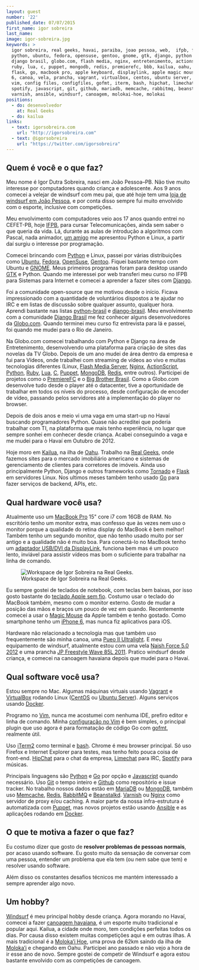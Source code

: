 ```yaml
---
layout: guest
number: '22'
published_date: 07/07/2015
first_name: igor sobreira
last_name:
image: igor-sobreira.jpg
keywords: >
  igor sobreira, real geeks, havai, paraiba, joao pessoa, web,  ifpb, flavio,
  python, ubuntu, fedora, opensuse, gentoo, gnome, gtk, django, python brasil,
  django brasil, globo.com, flash media, nginx, entretenimento, actionscript,
  ruby, lua, c, puppet, mongodb, redis, premierefc, bbb, kailua, oahu, tornado,
  flask, go, macbook pro, apple keyboard, displaylink, apple magic mouse, iphone
  6, canoa, vela, prancha, vagrant, virtualbox, centos, ubuntu server, docker,
  vim, config files, configfiles, gofmt, iterm, bash, hipchat, limechat,
  spotify, javascript, git, github, mariadb, memcache, rabbitmq, beanstalkd,
  varnish, ansible, windsurf, canoagem, molokai-hoe, molokai
positions:
  - do: desenvolvedor
    at: Real Geeks
  - do: kailua
links:
  - text: igorsobreira.com
    url: "http://igorsobreira.com"
  - text: @igorsobreira
    url: "https://twitter.com/igorsobreira"
---
```



## Quem é você e o que faz?

Meu nome é Igor Dutra Sobreira, nasci em João Pessoa–PB. Não tive muito
interesse por computadores quando criança e adolescente. Aos 9 anos comecei a
velejar de windsurf com meu pai, que até hoje tem uma
[loja de windsurf em João Pessoa][loja], e por conta disso sempre fui muito
envolvido com o esporte, inclusive com competições.

Meu envolvimento com computadores veio aos 17 anos quando entrei no CEFET-PB,
hoje [IFPB][ifpb], para cursar Telecomunicações, ainda sem saber o que queria da
vida. Lá, durante as aulas de introdução a algoritmos com Pascal, nada animador,
[um amigo][flavio] me apresentou Python e Linux, a partir daí surgiu o interesse
por programação.

Comecei brincando com [Python][python] e Linux, passei por várias distribuições
como [Ubuntu][ubuntu], [Fedora][fedora], [OpenSuse][opensuse], [Gentoo][gentoo].
Fiquei bastante tempo com Ubuntu e [GNOME][gnome]. Meus primeiros programas
foram para desktop usando [GTK][gtk] e Python. Quando me interessei por web
transferi meu curso no IFPB para Sistemas para Internet e comecei a aprender a
fazer sites com [Django][django].

Foi a comunidade open-source que me motivou desde o início. Ficava impressionado
com a quantidade de voluntários dispostos a te ajudar no IRC e em listas de
discussão sobre qualquer assunto, qualquer hora. Aprendi bastante nas listas
[python-brasil][python-brasil] e [django-brasil][django-brasil]. Meu
envolvimento com a comunidade [Django Brasil][comunidade-django] me fez conhecer
alguns desenvolvedores da [Globo.com][globocom]. Quando terminei meu curso fiz
entrevista para lá e passei, foi quando me mudei para o Rio de Janeiro.

Na Globo.com comecei trabalhando com Python e Django na área de Entretenimento,
desenvolvendo uma plataforma para criação de sites das novelas da TV Globo.
Depois de um ano mudei de área dentro da empresa e fui para Vídeos, onde
trabalhei com streaming de vídeos ao vivo e muitas tecnologias diferentes
(Linux, [Flash Media Server][flash-media], [Nginx][nginx],
[ActionScript][actionscript], [Python][python], [Ruby][ruby], [Lua][lua],
[C][c], [Puppet][puppet], [MongoDB][mongodb], [Redis][redis], entre outros).
Participei de projetos como o [PremiereFC][premierefc] e o
[Big Brother Brasil][bbb]. Como a Globo.com desenvolve tudo desde o player até o
datacenter, tive a oportunidade de trabalhar em todos os níveis do processo,
desde configuração de encoder de vídeo, passando pelos servidores até a
implementação do player no browser.

Depois de dois anos e meio vi uma vaga em uma start-up no Havaí buscando
programadores Python. Quase não acreditei que poderia trabalhar com TI, na
plataforma que mais tenho experiência, no lugar que sempre sonhei em conhecer
desde criança. Acabei conseguindo a vaga e me mudei para o Havaí em Outubro de
2012.

Hoje moro em [Kailua][kailua], na ilha de [Oahu][oahu]. Trabalho na
[Real Geeks][realgeeks], onde fazemos sites para o mercado imobiliário americano
e sistemas de gerenciamento de clientes para corretores de imóveis. Ainda uso
principalmente Python, Django e outros frameworks como [Tornado][tornado] e
[Flask][flask] em servidores Linux. Nos ultimos meses também tenho usado
[Go][go] para fazer serviços de backend, APIs, etc.


[loja]: http://v2windcenter.com.br/
[ifpb]: http://www.ifpb.edu.br/
[flavio]: http://blog.flavioribeiro.com/
[python]: https://www.python.org/
[ubuntu]: http://www.ubuntu.com/
[fedora]: https://getfedora.org/
[opensuse]: https://www.opensuse.org/en/
[gentoo]: https://www.gentoo.org/
[gnome]: https://www.gnome.org/
[gtk]: http://www.gtk.org/
[django]: https://www.djangoproject.com/
[python-brasil]: https://groups.google.com/forum/#!forum/python-brasil
[django-brasil]: https://groups.google.com/forum/#!forum/django-brasil
[comunidade-django]: http://www.djangobrasil.org/
[globocom]: http://globo.com
[flash-media]: http://www.adobe.com/products/adobe-media-server-family.html
[nginx]: http://nginx.org/en/
[actionscript]: http://www.adobe.com/devnet/actionscript.html
[ruby]: https://www.ruby-lang.org/en/
[lua]: http://www.lua.org/
[c]: https://en.wikipedia.org/wiki/C_%28programming_language%29
[puppet]: https://puppetlabs.com/
[mongodb]: https://www.mongodb.org/
[redis]: http://redis.io/
[premierefc]: http://premierefc.globo.com/
[bbb]: http://gshow.globo.com/bbb/
[kailua]: https://en.wikipedia.org/wiki/Kailua,_Honolulu_County,_Hawaii
[oahu]: https://en.wikipedia.org/wiki/Oahu
[realgeeks]: http://www.realgeeks.com/
[tornado]: http://www.tornadoweb.org/en/stable/
[flask]: http://flask.pocoo.org/
[go]: http://golang.org/


## Qual hardware você usa?

Atualmente uso um [MacBook Pro][macbook] 15" core i7 com 16GB de RAM. No
escritório tenho um monitor extra, mas confesso que às vezes nem uso o monitor
porque a qualidade do retina display do MacBook é bem melhor! Também tenho um
segundo monitor, que não tenho usado muito por ser antigo e a qualidade não é
muito boa. Para conectá-lo no MacBook tenho um
[adaptador USB/DVI da DisplayLink][displaylink], funciona bem mas é um pouco
lento, inviável para assistir vídeos mas bom o suficiente para trabalhar na
linha de comando.

<figure class="image-fit">
  <img
    src="/images/content/igor-sobreira-workspace.jpg"
    alt="Workspace de Igor Sobreira na Real Geeks." />
  <figcaption class="caption-bottom">
    Workspace de Igor Sobreira na Real Geeks.
  </figcaption>
</figure>

Eu sempre gostei de teclados de notebook, com teclas bem baixas, por isso gosto
bastante do [teclado Apple sem fio][teclado]. Costumo usar o teclado do MacBook
também, mesmo com o monitor externo. Gosto de mudar a posição das mãos e braços
um pouco de vez em quando. Recentemente comecei a usar o
[Magic Mouse][magicmouse] da Apple também e tenho gostado. Como smartphone tenho
um [iPhone 6][iphone6], mas nunca fiz aplicativos para iOS.

Hardware não relacionado a tecnologia mas que também uso frequentemente são
minha canoa, uma [Pueo II Ultralight][canoa]. E meu equipamento de windsurf,
atualmente estou com uma vela [Naish Force 5.0 2012][vela] e uma prancha
[JP Freestyle Wave 85L 2011][prancha]. Pratico windsurf desde criança, e comecei
na canoagem havaiana depois que mudei para o Havaí.


[macbook]: http://www.laptopmag.com/reviews/laptops/apple-macbook-pro-retina-15-inch-2015
[teclado]: https://en.wikipedia.org/wiki/Apple_Wireless_Keyboard
[displaylink]: http://www.amazon.com/StarTech-com-USB-DVI-Adapter-USB2DVIPRO2/dp/B009L14FBE
[magicmouse]: https://en.wikipedia.org/wiki/Magic_Mouse
[iphone6]: http://www.techtudo.com.br/tudo-sobre/iphone-6.html
[canoa]: http://www.kamanucomposites.com/pueo
[vela]: http://www.naishsails.com/product/force-three-50/
[prancha]: http://jp-australia.com/2014/products/boards/freestyle-wave/


## Qual software você usa?

Estou sempre no Mac. Algumas máquinas virtuais usando [Vagrant][vagrant] e
[VirtualBox][virtualbox] rodando Linux ([CentOS][centos] ou
[Ubuntu Server][ubuntu-server]). Alguns serviços usando [Docker][docker].

Programo no [Vim][vim], nunca me acostumei com nenhuma IDE, prefiro editor e
linha de comando. Minha [configuração no Vim][configfiles] é bem simples, o
principal plugin que uso agora é para formatação de código Go com
[gofmt][gofmt], realmente útil.

Uso [iTerm2][iterm] como terminal e [bash][bash]. Chrome é meu browser
principal. Só uso Firefox e Internet Explorer para testes, mas tenho feito pouca
coisa de front-end. [HipChat][hipchat] para o chat da empresa,
[Limechat][limechat] para IRC, [Spotify][spotify] para músicas.

Principais linguagens são [Python][python] e [Go][go] por opção e
[Javascript][javascript] quando necessário. Uso [Git][git] o tempo inteiro e
[Github][github] como repositório e issue tracker. No trabalho nossos dados
estão em [MariaDB][mariadb] ou [MongoDB][mongodb], também uso
[Memcache][memcache], [Redis][redis], [RabbitMQ][rabbitmq] e
[Beanstalkd][beanstalkd]. [Varnish][varnish] ou [Nginx][nginx] como servidor de
proxy e/ou caching. A maior parte da nossa infra-estrutura é automatizada com
[Puppet][puppet], mas novos projetos estão usando [Ansible][ansible] e as
aplicações rodando em [Docker][docker].


[vagrant]: https://www.vagrantup.com/
[virtualbox]: https://www.virtualbox.org/
[centos]: https://www.centos.org/
[ubuntu-server]: http://www.ubuntu.com/server
[docker]: https://www.docker.com/
[vim]: http://www.vim.org/
[configfiles]: https://github.com/igorsobreira/configfiles/blob/master/.vimrc
[gofmt]: https://golang.org/cmd/gofmt/
[iterm]: http://iterm2.com/
[bash]: https://pt.wikipedia.org/wiki/Bash
[hipchat]: https://www.hipchat.com/
[limechat]: http://limechat.net/mac/
[spotify]: https://www.spotify.com/br/
[javascript]: https://en.wikipedia.org/wiki/JavaScript
[git]: http://git-scm.com/
[github]: https://github.com/
[mariadb]: https://mariadb.org/
[memcache]: http://memcached.org/
[rabbitmq]: https://www.rabbitmq.com/
[beanstalkd]: http://kr.github.io/beanstalkd/
[varnish]: https://www.varnish-cache.org/
[ansible]: http://www.ansible.com/home


## O que te motiva a fazer o que faz?

Eu costumo dizer que gosto de __resolver problemas de pessoas normais__, por
acaso usando software. Eu gosto muito da sensação de conversar com uma pessoa,
entender um problema que ela tem (ou nem sabe que tem) e resolver usando
software.

Além disso os constantes desafios técnicos me mantém interessado a sempre
aprender algo novo.


## Um hobby?

[Windsurf][windsurf] é meu principal hobby desde criança. Agora morando no
Havaí, comecei a fazer [canoagem havaiana][canoagem], é um esporte muito
tradicional e popular aqui. Kailua, a cidade onde moro, tem condições perfeitas
todos os dias. Por causa disso existem muitas competições aqui e em outras
ilhas. A mais tradicional é a [Moloka’i Hoe][molokai-hoe], uma prova de 62km
saindo da ilha de [Moloka’i][molokai] e chegando em Oahu. Participei ano passado
e não vejo a hora de ir esse ano de novo. Sempre gostei de competir de Windsurf
e agora estou bastante envolvido com as competições de canoagem.


[windsurf]: https://en.wikipedia.org/wiki/Windsurfing
[canoagem]: https://pt.wikipedia.org/wiki/Canoa_Havaiana
[molokai-hoe]: http://www.molokaihoe.com/index.html
[molokai]: https://en.wikipedia.org/wiki/Molokai
